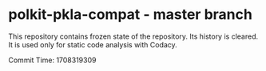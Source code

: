 # polkit-pkla-compat - master branch

This repository contains frozen state of the repository.
Its history is cleared. It is used only for static code
analysis with Codacy.

Commit Time: 1708319309